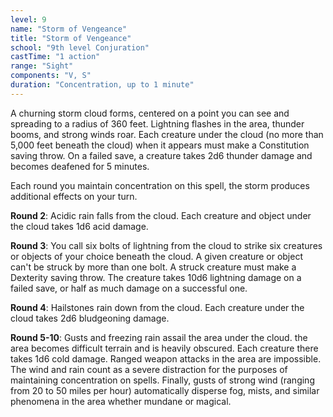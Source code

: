 ```yaml
---
level: 9
name: "Storm of Vengeance"
title: "Storm of Vengeance"
school: "9th level Conjuration"
castTime: "1 action"
range: "Sight"
components: "V, S"
duration: "Concentration, up to 1 minute"
---
```


A churning storm cloud forms, centered on a point you can see and spreading to a radius of 360 feet. Lightning flashes in the area, thunder booms, and strong winds roar. Each creature under the cloud (no more than 5,000 feet beneath the cloud) when it appears must make a Constitution saving throw. On a failed save, a creature takes 2d6 thunder damage and becomes deafened for 5 minutes.

Each round you maintain concentration on this spell, the storm produces additional effects on your turn.

**Round 2**: Acidic rain falls from the cloud. Each creature and object under the cloud takes 1d6 acid damage.

**Round 3**: You call six bolts of lightning from the cloud to strike six creatures or objects of your choice beneath the cloud. A given creature or object can't be struck by more than one bolt. A struck creature must make a Dexterity saving throw. The creature takes 10d6 lightning damage on a failed save, or half as much damage on a successful one.

**Round 4**: Hailstones rain down from the cloud. Each creature under the cloud takes 2d6 bludgeoning damage.

**Round 5-10**: Gusts and freezing rain assail the area under the cloud. the area becomes difficult terrain and is heavily obscured. Each creature there takes 1d6 cold damage. Ranged weapon attacks in the area are impossible. The wind and rain count as a severe distraction for the purposes of maintaining concentration on spells. Finally, gusts of strong wind (ranging from 20 to 50 miles per hour) automatically disperse fog, mists, and similar phenomena in the area whether mundane or magical.

